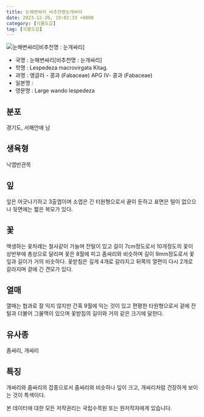 ```yaml
---
title: 눈해변싸리_비추천명눈개싸리
date: 2023-12-26, 19:02:33 +0800
category: [식물도감]
tag: [식물도감]
---
```




![눈해변싸리[비추천명 : 눈개싸리]](http://www.nature.go.kr/fileUpload/plants/basic/Leguminosae/Lespedeza/22262/1_th2.JPG)
- 국명 : 눈해변싸리[비추천명 : 눈개싸리]
- 학명 : Lespedeza macrovirgata Kitag.
- 과명 : 앵글러 - 콩과 (Fabaceae) APG Ⅳ- 콩과 (Fabaceae)
- 일본명 : 
- 영문명 : Large wando lespedeza


## 분포
경기도, 서해안에 남
## 생육형
낙엽반관목
## 잎
잎은 어긋나기하고 3출엽이며 소엽은 긴 터원형으로서 끝이 둔하고 표면은 털이 없으으나 뒷면에는 짧은 복모가 있다.
## 꽃
액생하는 꽃차례는 철사같이 가늘며 잔털이 있고 길이 7cm정도로서 10개정도의 꽃이 상반부에 총상으로 달리며 꽃은 8월에 피고 좀싸리와 비슷하며 길이 9mm정도로서 꽃잎과 길이가 거의 비슷하다. 꽃받침은 깊게 4개로 갈라지고 뒤쪽의 열편이 다시 2개로 갈라지며 겉에 긴 견모가 있다.
## 열매
열매는 협과로 잘 익지 않지만 간혹 9월에 익는 것이 있고 편평한 타원형으로서 겉에 잔털과 더불어 그물맥이 있으며 꽃받침의 길이와 거의 같은 크기에 달한다.
## 유사종
좀싸리, 개싸리
## 특징
개싸리와 좀싸리의 잡종으로서 좀싸리와 비슷하나 잎이 크고, 개싸리처럼 건장하게 보이는 것이 특색이다.






본 데이터에 대한 모든 저작권리는 국립수목원 또는 원저작자에게 있습니다.
